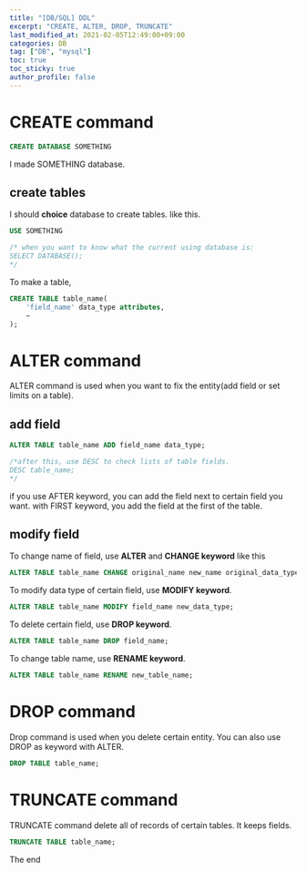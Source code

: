 ```yaml
---
title: "[DB/SQL] DDL"
excerpt: "CREATE, ALTER, DROP, TRUNCATE"
last_modified_at: 2021-02-05T12:49:00+09:00
categories: DB
tag: ["DB", "mysql"]
toc: true
toc_sticky: true
author_profile: false
---
```


# CREATE command

``` sql
CREATE DATABASE SOMETHING
```

I made SOMETHING database.

## create tables

I should **choice** database to create tables. like this.

``` sql
USE SOMETHING

/* when you want to know what the current using database is:
SELECT DATABASE();
*/
```

To make a table,

``` sql
CREATE TABLE table_name(
	'field_name' data_type attributes,
	~
);
```

# ALTER command

ALTER command is used when you want to fix the entity(add field or set limits on a table).

## add field

``` sql
ALTER TABLE table_name ADD field_name data_type;

/*after this, use DESC to check lists of table fields.
DESC table_name;
*/
```

if you use AFTER keyword, you can add the field next to certain field you want.
with FIRST keyword, you add the field at the first of the table.

## modify field

To change name of field, use **ALTER** and **CHANGE keyword** like this

``` sql
ALTER TABLE table_name CHANGE original_name new_name original_data_type;
```

To modify data type of certain field, use **MODIFY keyword**.

``` sql
ALTER TABLE table_name MODIFY field_name new_data_type;
```

To delete certain field, use **DROP keyword**.

``` sql
ALTER TABLE table_name DROP field_name;
```
To change table name, use **RENAME keyword**.

``` sql
ALTER TABLE table_name RENAME new_table_name;
```

# DROP command

Drop command is used when you delete certain entity. You can also use DROP as keyword with ALTER.

``` sql
DROP TABLE table_name;
```

# TRUNCATE command

TRUNCATE command delete all of records of certain tables. It keeps fields.

``` sql
TRUNCATE TABLE table_name;
```

The end